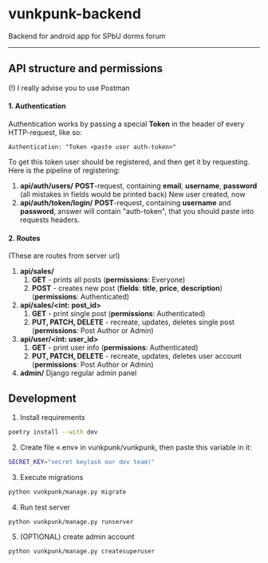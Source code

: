
# vunkpunk-backend
Backend for android app for SPbU dorms forum

---
## API structure and permissions

(!) I really advise you to use Postman
#### 1. Authentication

Authentication works by passing a special **Token** in the header of every HTTP-request, like so:
```
Authentication: "Token <paste user auth-token>"
```
To get this token user should be registered, and then get it by requesting. Here is the pipeline of registering:
1. **api/auth/users/** 
   **POST**-request, containing **email**, **username**, **password** (all mistakes in fields would be printed back)
New user created, now
2. **api/auth/token/login/**
   **POST**-request, containing **username** and **password**, answer will contain "auth-token", that you should paste into requests headers.

#### 2. Routes

(These are routes from server url)
1. **api/sales/**
   1. **GET** - prints all posts (**permissions**: Everyone)
   2. **POST** - creates new post (**fields**: **title**, **price**, **description**) (**permissions**: Authenticated)
2. **api/sales/<int: post_id>**
   1. **GET** - print single post (**permissions**: Authenticated)
   2. **PUT, PATCH, DELETE** - recreate, updates, deletes single post (**permissions**: Post Author or Admin)
3. **api/user/<int: user_id>**
   1. **GET** - print user info (**permissions**: Authenticated)
   2. **PUT, PATCH, DELETE** - recreate, updates, deletes user account (**permissions**: Post Author or Admin)
4. **admin/**
   Django regular admin panel
 
## Development 

1. Install requirements
```bash
poetry install --with dev
```

2. Create file «.env» in vunkpunk/vunkpunk, then paste this variable in it:
```bash
SECRET_KEY="secret key(ask our dev team)"
```

3. Execute migrations
```bash
python vunkpunk/manage.py migrate
```

4. Run test server
```bash
python vunkpunk/manage.py runserver
```

5. (OPTIONAL) create admin account
```bash
python vunkpunk/manage.py createsuperuser
```